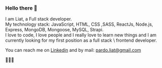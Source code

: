 ### Hello there 👋  
I am Liat, a Full stack developer.  
My technology stack: JavaScript, HTML, CSS ,SASS, ReactJs, Node.js, Express, MongoDB, Mongoose, MySQL, Strapi.   
I love to code, I love people and I really love to learn new things and I am currently looking for my first position as a full stack \ frontend developer.  
 
You can reach me on [Linkedin](https://www.linkedin.com/in/liat-pardo-grinbaum-43932b146/) and by mail: pardo.liat@gmail.com 

🌸🌸🌸



<!--
**LiatPardoGrinbaum/LiatPardoGrinbaum** is a ✨ _special_ ✨ repository because its `README.md` (this file) appears on your GitHub profile.

Here are some ideas to get you started:

- 🔭 I’m currently working on ...
- 🌱 I’m currently learning ...
- 👯 I’m looking to collaborate on ...
- 🤔 I’m looking for help with ...
- 💬 Ask me about ...
- 📫 How to reach me: ...
- 😄 Pronouns: ...
- ⚡ Fun fact: ...
-->

